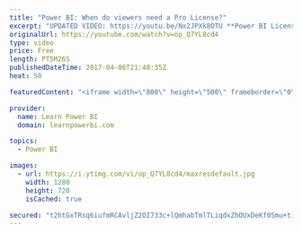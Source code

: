 ```yaml
---
title: "Power BI: When do viewers need a Pro License?"
excerpt: "UPDATED VIDEO: https://youtu.be/Nx2JPXk8OTU **Power BI Licensing was changed June 2017, click the Video Link above to watch the latest Update**  When you develop a report or dashboard that uses any Pro level feature (hourly refresh, on-prem refresh through Gateway, Groups/Workspaces...) do the viewers"
originalUrl: https://youtube.com/watch?v=op_Q7YL8cd4
type: video
price: Free
length: PT5M26S
publishedDateTime: 2017-04-06T21:48:35Z
heat: 50

featuredContent: "<iframe width=\"800\" height=\"500\" frameborder=\"0\" src=\"https://www.youtube.com/embed/op_Q7YL8cd4\" allow=\"accelerometer; autoplay; encrypted-media; gyroscope; picture-in-picture\" allowfullscreen></iframe>"

provider:
  name: Learn Power BI
  domain: learnpowerbi.com

topics:
  - Power BI

images:
  - url: https://i.ytimg.com/vi/op_Q7YL8cd4/maxresdefault.jpg
    width: 1280
    height: 720
    isCached: true

secured: "t2htGxTRsq6iufmRCAvljZ2OI733c+lQmhabTmlTLiqdxZhOUxDeKf05mu+tiYavGIalOTluuL/ucYWvjaKqyjxfYRlvpmqnwRp8hcxYw7W1TJANIzB9fH9Z4OHs4iFC8rzNmHFyHuME5SYJK3FO51l2WUkQm+EmctYSQibty7OHN3xbhIz45XfXuohbJtvkjyqX4Je++nV1RRHWr1tPsQXoSn81xlMhJ+uCvjwdzITnIHO612PCgKCQ4w1FH+/M03rH2JoVt2mgMVv30PzwHt4C9iOJUhnW2k0+XZAz8t+iKSQAsErG1Fi3ykOq6hSE6yP0Fww6c7P+NAbNQwchU6mv2iastbv21J764fN9BkY/fihzX/tyWj7nOQcNgvIM8RpnQvoE/xJLUcCDwKXaK59WFIchYes0OZN5stHsNQ0=;ACBzgjPpXF+62dGm1buA6Q=="
---
```


